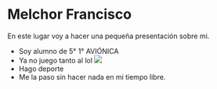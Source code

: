 # Melchor Francisco
En este lugar voy a hacer una pequeña presentación sobre mi.

* Soy alumno de 5° 1° AVIÓNICA
* Ya no juego tanto al lol
![](https://cdn.hobbyconsolas.com/sites/navi.axelspringer.es/public/styles/1200/public/media/image/2022/03/stanley-parable-ultra-deluxe-2660885.jpg?itok=03sYixSy)
* Hago deporte
* Me la paso sin hacer nada en mi tiempo libre.
